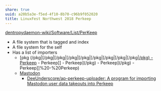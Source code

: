 ```yaml
---
share: true
uuid: a20b5a3e-f5ed-4f10-8b70-c96b9f052020
title: LinuxFest Northwest 2018 Perkeep
---
```

[dentropydaemon-wiki/Software/List/PerKeep](/dentropydaemon-wiki/Software/List/PerKeep)

* A file system that is tagged and index
* A file system for the self
* Has a list of importers
	* [pkg (/pkg|[/pkg|[/pkg|[/pkg|[/pkg|[/pkg|[/pkg|[/pkg|[/pkg|[/pkg) - Perkeep](//pkg) - Perkeep]] - Perkeep](/pkg) - Perkeep](/pkg) - Perkeep]]%20-%20Perkeep)
	* [Mastodon](/fe6202ed-b5d6-4652-9e0f-637fd725327f)
		* [DeeUnderscore/ap-perkeep-uploader: A program for importing Mastodon user data takeouts into Perkeep](https://github.com/DeeUnderscore/ap-perkeep-uploader)